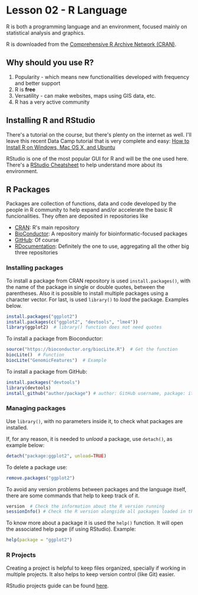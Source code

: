 # Lesson 02 - R Language

R is both a programming language and an environment, focused mainly on statistical analysis and graphics.

R is downloaded from the [Comprehensive R Archive Network (CRAN)](https://cran.r-project.org/).

## Why should you use R?

1. Popularity - which means new functionalities developed with frequency and better support
2. R is **free**
3. Versatility - can make websites, maps using GIS data, etc.
4. R has a very active community

## Installing R and RStudio

There's a tutorial on the course, but there's plenty on the internet as well. I'll leave this recent Data Camp tutorial that is very complete and easy:
[How to Install R on Windows, Mac OS X, and Ubuntu](https://www.datacamp.com/community/tutorials/installing-R-windows-mac-ubuntu)

RStudio is one of the most popular GUI for R and will be the one used here. There's a [RStudio Cheatsheet](https://github.com/rstudio/cheatsheets/raw/master/rstudio-ide.pdf) to help understand more about its environment.

## R Packages

Packages are collection of functions, data and code developed by the people in R community to help expand and/or accelerate the basic R funcionalities. They often are deposited in repositories like

- [CRAN](https://cran.r-project.org/web/packages/): R's main repository
- [BioConductor](https://bioconductor.org/packages/release/BiocViews.html#___Software): A repository mainly for bioinformatic-focused packages
- [GitHub](https://github.com/collections): Of course
- [RDocumentation](https://www.rdocumentation.org/): Definitely the one to use, aggregating all the other big three repositories

### Installing packages

To install a package from CRAN repository is used `install.packages()`, with the name of the package in single or double quotes, between the parentheses. Also it is possible to install multiple packages using a character vector. For last, is used `library()` to *load* the package. Examples below.

```r
install.packages("ggplot2")
install.packages(c("ggplot2", "devtools", "lme4"))
library(ggplot2)  # library() function does not need quotes
```

To install a package from Bioconductor:
```r
source("https://bioconductor.org/biocLite.R")  # Get the function
biocLite()  # Function 
biocLite("GenomicFeatures")  # Example
```

To install a package from GitHub:
```r
install.packages("devtools")
library(devtools)
install_github("author/package") # author: GitHub username, package: its name
```
### Managing packages

Use `library()`, with no parameters inside it, to check what packages are installed.

If, for any reason, it is needed to *unload* a package, use `detach()`, as example below:
```r
detach("package:ggplot2", unload=TRUE)
```

To delete a package use:
```r
remove.packages("ggplot2")
```

To avoid any version problems between packages and the language itself, there are some commands that help to keep track of it.
```r
version  # Check the information about the R version running
sessionInfo() # Check the R version alongside all packages loaded in the session
```

To know more about a package it is used the `help()` function. It will open the associated help page (if using RStudio). Example:
```r
help(package = "ggplot2")
```

### R Projects

Creating a project is helpful to keep files organized, specially if working in multiple projects. It also helps to keep version control (like Git) easier.

RStudio projects guide can be found [here](https://support.rstudio.com/hc/en-us/articles/200526207-Using-Projects).

<!--stackedit_data:
eyJoaXN0b3J5IjpbMTg3MDQ4NjY3MiwxNzcyMTgxOTAwLC0xNz
I4NDQ4NjQsMTY4NTY2NDIyOSwtMjAzMzg2MjI4NCwtMjQ4NzEw
NDgyLDkzOTE2NTgxOSwxODgyMzY1OTc4LDM1MjEyNjY0NSwtMj
EyMzE0MDYxNiwtNjUzMDczMDI5LC05MzkxMTQ4NzRdfQ==
-->
